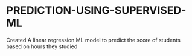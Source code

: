 # PREDICTION-USING-SUPERVISED-ML

Created A linear regression ML model to predict the score of students based on hours they studied
